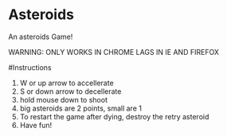Asteroids
==================
An asteroids Game!

WARNING: ONLY WORKS IN CHROME LAGS IN IE AND FIREFOX

#Instructions
1. W or up arrow to accellerate
2. S or down arrow to decellerate
3. hold mouse down to shoot
4. big asteroids are 2 points, small are 1
5. To restart the game after dying, destroy the retry asteroid
6. Have fun!


